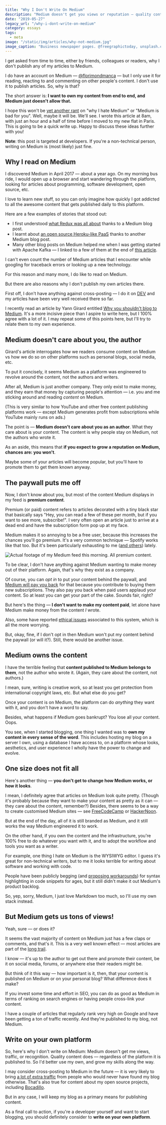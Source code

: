 ```yaml
---
title: "Why I Don't Write On Medium"
description: "Medium doesn't get you views or reputation — quality content does, regardless of the platform. So you'd better use your own!"
date: "2019-05-27"
legacy_url: "/why-i-dont-write-on-medium"
category: essays
tags:
  - meta
image: "/static/img/articles/why-not-medium.jpg"
image_caption: "Business newspaper pages. @freegraphictoday, unsplash.com"
---
```


I get asked from time to time, either by friends, colleagues or readers, why I don't publish any of my articles to Medium.

I do have an account on Medium — [@florimondmanca](https://medium.com/@florimondmanca) — but I only use it for reading, reacting to and commenting on other people's content. I don't use it to publish articles. So, why is that?

The short answer is: **I want to own my content from end to end, and Medium just doesn't allow that.**

I hope this won't be [yet another rant](https://www.reddit.com/r/Journalism/comments/8j7xly/why_do_people_love_to_hate_medium/) on "why I hate Medium" or "Medium is bad for you". Well, maybe it will be. We'll see. I wrote this article at 8am, with just an hour and a half of time before I moved to my new flat in Paris. This is going to be a quick write up. Happy to discuss these ideas further with you!

**Note**: this post is targeted at developers. If you're a non-technical person, writing on Medium is (most likely) just fine.

## Why I read on Medium

I discovered Medium in April 2017 — about a year ago. On my morning bus ride, I would open up a browser and start wandering through the platform, looking for articles about programming, software development, open source, etc.

I love to learn new stuff, so you can only imagine how quickly I got addicted to all the awesome content that gets published daily to this platform.

Here are a few examples of stories that stood out:

- I first understood [what Redux was all about](https://medium.freecodecamp.org/understanding-redux-the-worlds-easiest-guide-to-beginning-redux-c695f45546f6) thanks to a Medium blog post.
- I learnt about [an open source Heroku-like PaaS](https://medium.freecodecamp.org/how-i-cut-my-heroku-cost-by-400-5b9d0220ce13) thanks to another Medium blog post.
- Many other blog posts on Medium helped me when I was getting started with Apache Kafka — I linked to a few of them at the end of [this article](https://blog.florimondmanca.com/breaking-news-everything-is-an-event).

I can't even count the number of Medium articles that I encounter while googling for traceback errors or looking up a new technology.

For this reason and many more, I do like to read on Medium.

But there are also reasons why I don't publish my own articles there.

First off, I don't have anything against cross-posting — I do it on [DEV](https://dev.to) and my articles have been very well received there so far.

I recently read an article by Yann Girard entitled [Why you shouldn't blog to Medium](https://yanngirard.typepad.com/yanns_blog/2015/10/why-you-shouldnt-blog-on-medium-.html). It's a more incisive piece than I aspire to write here, but I 100% agree with a lot of it. I may repeat some of this points here, but I'll try to relate them to my own experience.

## Medium doesn't care about you, the author

Girard's article interrogates how we readers consume content on Medium vs how we do so on other platforms such as personal blogs, social media, etc.

To put it concisely, it seems Medium as a platform was engineered to revolve around the content, not the authors and writers.

After all, Medium is just another company. They only exist to make money, and they earn that money by capturing people's attention — i.e. you and me sticking around and reading _content_ on Medium.

(This is very similar to how YouTube and other free content publishing platforms work — except Medium generates profit from subscriptions while YouTube mainly runs on ads.)

The point is — **Medium doesn't care about you as an author**. What they care about is your content. The content is why people stay on Medium, not the authors who wrote it.

As an aside, this means that **if you expect to grow a reputation on Medium, chances are: you won't**.

Maybe some of your articles will become popular, but you'll have to promote them to get them known anyway.

## The paywall puts me off

Now, I don't know about you, but most of the content Medium displays in my feed is **premium content**.

Premium (or paid) content refers to articles decorated with a tiny black star that basically says "Hey, you can read a few of these per month, but if you want to see more, subscribe!". I very often open an article just to arrive at a dead end and have the subscription form pop up at my face.

Medium makes it so annoying to be a free user, because this increases the chances you'll go premium. It's a very common technique — Spotify works like that too. But it's been particularly exhausting to me ([and others](https://medium.com/swlh/i-redacted-the-medium-stories-i-cant-afford-609fa5368076)) lately.

![Actual footage of my Medium feed this morning. All premium content.](/static/img/medium-feed.jpeg)

To be clear, I don't have anything against Medium wanting to make money out of their platform. Again, that's why they exist as a company.

Of course, you can _opt in_ to put your content behind the paywall, and [Medium will pay you back](https://medium.com/creators) for that because you contribute to buying them new subscriptions. They also pay you back when paid users applaud your content. So at least you can get your part of the cake. Sounds fair, right?

But here's the thing — **I don't want to make my content paid**, let alone have Medium make money from the content _I_ wrote.

Also, some have reported [ethical issues](https://hackernoon.com/why-i-quit-my-medium-membership-909909657ba) associated to this system, which is all the more worrying.

But, okay, fine, if I don't opt in then Medium won't put my content behind the paywall (or will it?). Still, there would be another issue.

## Medium owns the content

I have the terrible feeling that **content published to Medium belongs to them**, not the author who wrote it. (Again, they care about the content, not authors.)

I mean, sure, writing is creative work, so at least you get protection from international copyright laws, etc. But what else do you get?

Once your content is on Medium, the platform can do _anything_ they want with it, and you don't have a word to say.

Besides, what happens if Medium goes bankrupt? You lose all your content. Oops.

You see, when I started blogging, one thing I wanted was to **own my content in every sense of the word**. This includes hosting my blog on a server I own, using a database I have access to, on a platform whose looks, aesthetics, and user experience I wholly have the power to change and evolve.

## One size does not fit all

Here's another thing — **you don't get to change how Medium works, or how it looks**.

I mean, I definitely agree that articles on Medium look quite pretty. (Though it's probably because they want to make your content as pretty as it can — they care about the content, remember?) Besides, there seems to be a way to create customised Medium sites — see [FreeCodeCamp](https://www.freecodecamp.org/) or [HackerNoon](https://hackernoon.com/).

But at the end of the day, all of it is still branded as Medium, and it still works the way Medium engineered it to work.

On the other hand, if you own the content and the infrastructure, you're 100% free to do whatever you want with it, and to adopt the workflow and tools you want as a writer.

For example, one thing I hate on Medium is the WYSIWYG editor. I guess it's great for non-technical writers, but to me it looks terrible for writing about software and working with code.

People have been publicly begging (and [proposing workarounds](https://medium.com/@Maluen0/how-to-add-code-highlighting-in-medium-articles-without-leaving-the-editor-8f24f5a88d28)) for syntax highlighting in code snippets for ages, but it still didn't make it out Medium's product backlog.

So, yep, sorry, Medium, I just love Markdown too much, so I'll use my own stack instead.

## But Medium gets us tons of views!

Yeah, sure — or does it?

It seems the vast majority of content on Medium just has a few claps or comments, and that's it. This is a very well known effect — most articles are part of the [long trail](https://en.wikipedia.org/wiki/Long_tail).

I know — it's up to the author to get out there and promote their content, be it on social media, forums, or anywhere else their readers might be.

But think of it this way — how important is it, then, that your content is published on Medium or on your personal blog? What difference does it make?

If you invest some time and effort in SEO, you can do as good as Medium in terms of ranking on search engines or having people cross-link your content.

I have a couple of articles that regularly rank very high on Google and have been getting a ton of traffic recently. And they're published to my blog, not Medium.

## Write on your own platform

So, here's why I don't write on Medium: Medium doesn't get me views, traffic, or recognition. Quality content does — regardless of the platform it is published to. So I'd better use my own, and grow my skills along the way.

I may consider cross-posting to Medium in the future — it is very likely to bring [a lot of extra traffic](https://smartblogger.com/republishing-on-medium/) from people who would never have found my blog otherwise. That's also true for content about my open source projects, including [Bocadillo](https://bocadilloproject.github.io).

But in any case, I will keep my blog as a primary means for publishing content.

As a final call to action, if you're a developer yourself and want to start blogging, you should definitely consider to **write on your own platform**.
